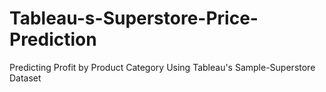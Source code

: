 # Tableau-s-Superstore-Price-Prediction
 Predicting Profit by Product Category Using Tableau's Sample-Superstore Dataset
